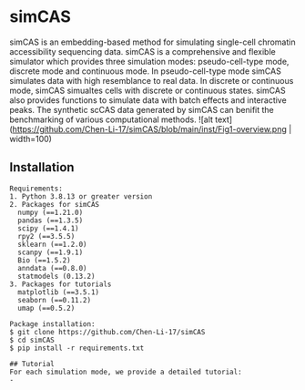 # simCAS
simCAS is an embedding-based method for simulating single-cell chromatin accessibility sequencing data. simCAS is a comprehensive and flexible simulator which provides three simulation modes:  pseudo-cell-type mode, discrete mode and continuous mode. In pseudo-cell-type mode simCAS simulates data with high resemblance to real data. In discrete or continuous mode, simCAS simualtes cells with discrete or continuous states. simCAS also provides functions to simulate data with batch effects and interactive peaks. The synthetic scCAS data generated by simCAS can benifit the benchmarking of various computational methods.
![alt text](https://github.com/Chen-Li-17/simCAS/blob/main/inst/Fig1-overview.png | width=100)

## Installation
```
Requirements:
1. Python 3.8.13 or greater version
2. Packages for simCAS
  numpy (==1.21.0)
  pandas (==1.3.5)
  scipy (==1.4.1)
  rpy2 (==3.5.5)
  sklearn (==1.2.0)
  scanpy (==1.9.1)
  Bio (==1.5.2)
  anndata (==0.8.0)
  statmodels (0.13.2)
3. Packages for tutorials
  matplotlib (==3.5.1)
  seaborn (==0.11.2)
  umap (==0.5.2)

Package installation:
$ git clone https://github.com/Chen-Li-17/simCAS
$ cd simCAS   
$ pip install -r requirements.txt

## Tutorial
For each simulation mode, we provide a detailed tutorial:
- 
